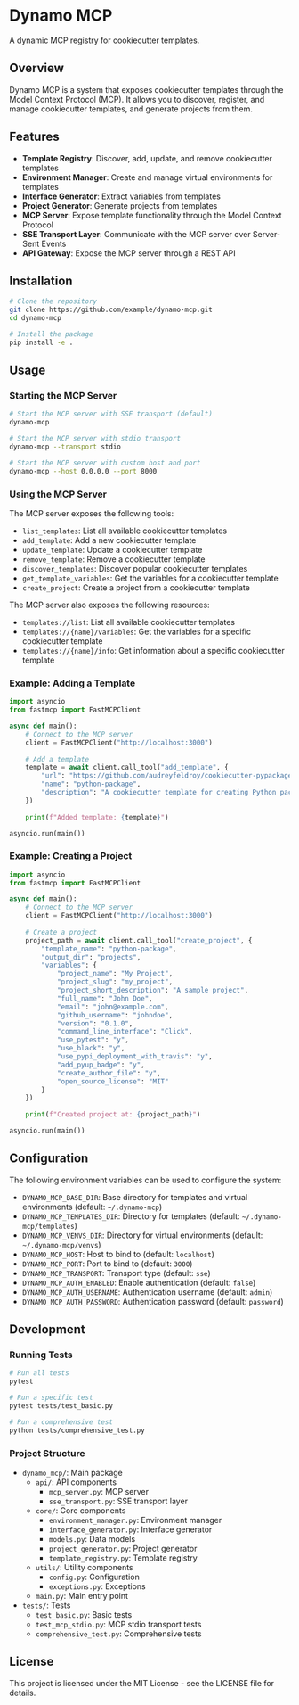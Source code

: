 # Dynamo MCP

A dynamic MCP registry for cookiecutter templates.

## Overview

Dynamo MCP is a system that exposes cookiecutter templates through the Model Context Protocol (MCP). It allows you to discover, register, and manage cookiecutter templates, and generate projects from them.

## Features

- **Template Registry**: Discover, add, update, and remove cookiecutter templates
- **Environment Manager**: Create and manage virtual environments for templates
- **Interface Generator**: Extract variables from templates
- **Project Generator**: Generate projects from templates
- **MCP Server**: Expose template functionality through the Model Context Protocol
- **SSE Transport Layer**: Communicate with the MCP server over Server-Sent Events
- **API Gateway**: Expose the MCP server through a REST API

## Installation

```bash
# Clone the repository
git clone https://github.com/example/dynamo-mcp.git
cd dynamo-mcp

# Install the package
pip install -e .
```

## Usage

### Starting the MCP Server

```bash
# Start the MCP server with SSE transport (default)
dynamo-mcp

# Start the MCP server with stdio transport
dynamo-mcp --transport stdio

# Start the MCP server with custom host and port
dynamo-mcp --host 0.0.0.0 --port 8000
```

### Using the MCP Server

The MCP server exposes the following tools:

- `list_templates`: List all available cookiecutter templates
- `add_template`: Add a new cookiecutter template
- `update_template`: Update a cookiecutter template
- `remove_template`: Remove a cookiecutter template
- `discover_templates`: Discover popular cookiecutter templates
- `get_template_variables`: Get the variables for a cookiecutter template
- `create_project`: Create a project from a cookiecutter template

The MCP server also exposes the following resources:

- `templates://list`: List all available cookiecutter templates
- `templates://{name}/variables`: Get the variables for a specific cookiecutter template
- `templates://{name}/info`: Get information about a specific cookiecutter template

### Example: Adding a Template

```python
import asyncio
from fastmcp import FastMCPClient

async def main():
    # Connect to the MCP server
    client = FastMCPClient("http://localhost:3000")
    
    # Add a template
    template = await client.call_tool("add_template", {
        "url": "https://github.com/audreyfeldroy/cookiecutter-pypackage.git",
        "name": "python-package",
        "description": "A cookiecutter template for creating Python packages"
    })
    
    print(f"Added template: {template}")

asyncio.run(main())
```

### Example: Creating a Project

```python
import asyncio
from fastmcp import FastMCPClient

async def main():
    # Connect to the MCP server
    client = FastMCPClient("http://localhost:3000")
    
    # Create a project
    project_path = await client.call_tool("create_project", {
        "template_name": "python-package",
        "output_dir": "projects",
        "variables": {
            "project_name": "My Project",
            "project_slug": "my_project",
            "project_short_description": "A sample project",
            "full_name": "John Doe",
            "email": "john@example.com",
            "github_username": "johndoe",
            "version": "0.1.0",
            "command_line_interface": "Click",
            "use_pytest": "y",
            "use_black": "y",
            "use_pypi_deployment_with_travis": "y",
            "add_pyup_badge": "y",
            "create_author_file": "y",
            "open_source_license": "MIT"
        }
    })
    
    print(f"Created project at: {project_path}")

asyncio.run(main())
```

## Configuration

The following environment variables can be used to configure the system:

- `DYNAMO_MCP_BASE_DIR`: Base directory for templates and virtual environments (default: `~/.dynamo-mcp`)
- `DYNAMO_MCP_TEMPLATES_DIR`: Directory for templates (default: `~/.dynamo-mcp/templates`)
- `DYNAMO_MCP_VENVS_DIR`: Directory for virtual environments (default: `~/.dynamo-mcp/venvs`)
- `DYNAMO_MCP_HOST`: Host to bind to (default: `localhost`)
- `DYNAMO_MCP_PORT`: Port to bind to (default: `3000`)
- `DYNAMO_MCP_TRANSPORT`: Transport type (default: `sse`)
- `DYNAMO_MCP_AUTH_ENABLED`: Enable authentication (default: `false`)
- `DYNAMO_MCP_AUTH_USERNAME`: Authentication username (default: `admin`)
- `DYNAMO_MCP_AUTH_PASSWORD`: Authentication password (default: `password`)

## Development

### Running Tests

```bash
# Run all tests
pytest

# Run a specific test
pytest tests/test_basic.py

# Run a comprehensive test
python tests/comprehensive_test.py
```

### Project Structure

- `dynamo_mcp/`: Main package
  - `api/`: API components
    - `mcp_server.py`: MCP server
    - `sse_transport.py`: SSE transport layer
  - `core/`: Core components
    - `environment_manager.py`: Environment manager
    - `interface_generator.py`: Interface generator
    - `models.py`: Data models
    - `project_generator.py`: Project generator
    - `template_registry.py`: Template registry
  - `utils/`: Utility components
    - `config.py`: Configuration
    - `exceptions.py`: Exceptions
  - `main.py`: Main entry point
- `tests/`: Tests
  - `test_basic.py`: Basic tests
  - `test_mcp_stdio.py`: MCP stdio transport tests
  - `comprehensive_test.py`: Comprehensive tests

## License

This project is licensed under the MIT License - see the LICENSE file for details.
